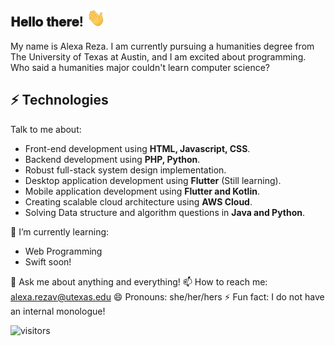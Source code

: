 
<h2> 𝐇𝐞𝐥𝐥𝐨 𝐭𝐡𝐞𝐫𝐞! <img src="https://raw.githubusercontent.com/ABSphreak/ABSphreak/master/gifs/Hi.gif" width="30px"></h2>

My name is Alexa Reza. I am currently pursuing a humanities degree from The University of Texas at Austin, and I am excited about programming. Who said a humanities major couldn't learn computer science?

## ⚡ Technologies
Talk to me about:
- Front-end development using **HTML, Javascript, CSS**.
- Backend development using **PHP, Python**.
- Robust full-stack system design implementation.
- Desktop application development using **Flutter** (Still learning).
- Mobile application development using **Flutter and Kotlin**.
- Creating scalable cloud architecture using **AWS Cloud**.
- Solving Data structure and algorithm questions in **Java and Python**.

🌱 I’m currently learning:
- Web Programming
- Swift soon!

💬 Ask me about anything and everything!
📫 How to reach me: alexa.rezav@utexas.edu
😄 Pronouns: she/her/hers
⚡ Fun fact: I do not have an internal monologue!

![visitors](https://visitor-badge.glitch.me/badge?page_id=alexareza.alexareza)

